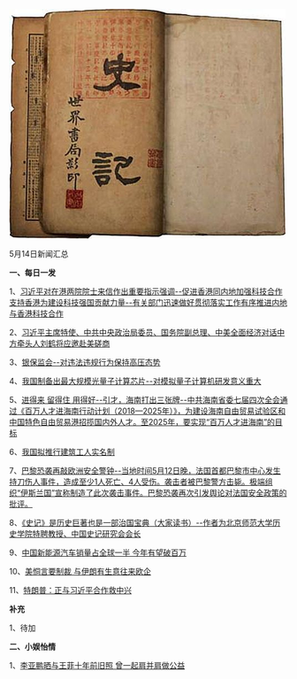 ![05_14](.\05_14.jpg)

5月14日新闻汇总

**一、每日一发**

1、[习近平对在港两院院士来信作出重要指示强调--促进香港同内地加强科技合作支持香港为建设科技强国贡献力量--有关部门迅速做好贯彻落实工作有序推进内地与香港科技合作](http://paper.people.com.cn/rmrb/html/2018-05/15/nw.D110000renmrb_20180515_2-01.htm)

2、[习近平主席特使、中共中央政治局委员、国务院副总理、中美全面经济对话中方牵头人刘鹤将应邀赴美磋商](http://paper.people.com.cn/rmrb/html/2018-05/15/nw.D110000renmrb_20180515_4-03.htm)

3、[银保监会--对违法违规行为保持高压态势](http://paper.people.com.cn/rmrb/html/2018-05/15/nw.D110000renmrb_20180515_2-10.htm)

4、[我国制备出最大规模光量子计算芯片--对模拟量子计算机研发意义重大](http://paper.people.com.cn/rmrb/html/2018-05/15/nw.D110000renmrb_20180515_2-12.htm)

5、[进得来 留得住 用得好--引才，海南打出三张牌--中共海南省委七届四次全会通过《百万人才进海南行动计划（2018—2025年）》，为建设海南自由贸易试验区和中国特色自由贸易港招揽国内外人才。至2025年，要实现“百万人才进海南”的目标](http://paper.people.com.cn/rmrb/html/2018-05/15/nw.D110000renmrb_20180515_1-16.htm)

6、[我国拟推行建筑工人实名制](http://paper.people.com.cn/rmrb/html/2018-05/15/nw.D110000renmrb_20180515_3-16.htm)

7、[巴黎恐袭再敲欧洲安全警钟--当地时间5月12日晚，法国首都巴黎市中心发生持刀伤人事件，造成至少1人死亡、4人受伤。袭击者被巴黎警方击毙。极端组织“伊斯兰国”宣称制造了此次袭击事件。巴黎恐袭再次引发舆论对法国安全政策的批评。](http://paper.people.com.cn/rmrb/html/2018-05/15/nw.D110000renmrb_20180515_3-21.htm)

8、[《史记》是历史巨著也是一部治国宝典（大家读书）--作者为北京师范大学历史学院特聘教授、中国史记研究会会长](http://paper.people.com.cn/rmrb/html/2018-05/15/nw.D110000renmrb_20180515_1-24.htm)

9、[中国新能源汽车销量占全球一半 今年有望破百万](http://www.zaobao.com/realtime/china/story20180514-858911)

10、[美恫言要制裁 与伊朗有生意往来欧企](http://www.zaobao.com/news/world/story20180515-859031)

11、[特朗普：正与习近平合作救中兴](http://www.zaobao.com/realtime/china/story20180513-858683)



**补充**

1、待加



**二、小娱怡情**

1、[李亚鹏晒与王菲十年前旧照 曾一起肩并肩做公益](http://news.67.com/xianchang/2018/05/14/917722.html)
